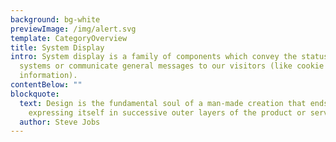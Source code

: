 ```yaml
---
background: bg-white
previewImage: /img/alert.svg
template: CategoryOverview
title: System Display
intro: System display is a family of components which convey the status of our
  systems or communicate general messages to our visitors (like cookie
  information).
contentBelow: ""
blockquote:
  text: Design is the fundamental soul of a man-made creation that ends up
    expressing itself in successive outer layers of the product or service.
  author: Steve Jobs
---
```

